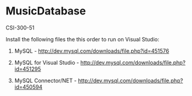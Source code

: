 MusicDatabase
=============

CSI-300-51

Install the following files the this order to run on Visual Studio:

1) MySQL - http://dev.mysql.com/downloads/file.php?id=451576

2) MySQL for Visual Studio - http://dev.mysql.com/downloads/file.php?id=451295

3) MySQL Connector/NET - http://dev.mysql.com/downloads/file.php?id=450594



